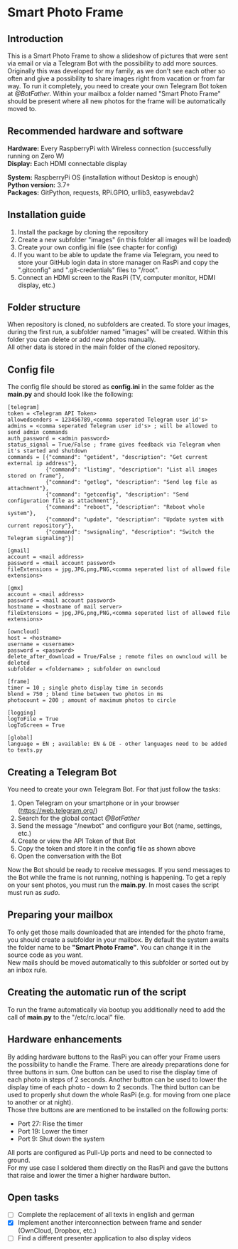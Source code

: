# Smart Photo Frame

## Introduction

This is a Smart Photo Frame to show a slideshow of pictures that were sent via email or via a Telegram Bot with the possibility to add more sources. Originally this was developed for my family, as we don't see each other so often and give a possibility to share images right from vacation or from far way. To run it completely, you need to create your own Telegram Bot token at *@BotFather*. Within your mailbox a folder named "Smart Photo Frame" should be present where all new photos for the frame will be automatically moved to.

## Recommended hardware and software

**Hardware:** Every RaspberryPi with Wireless connection (successfully running on Zero W)\
**Display:** Each HDMI connectable display

**System:** RaspberryPi OS (installation without Desktop is enough)\
**Python version:** 3.7+\
**Packages:** GitPython, requests, RPi.GPIO, urllib3, easywebdav2

## Installation guide

1. Install the package by cloning the repository
2. Create a new subfolder "images" (in this folder all images will be loaded)
3. Create your own config.ini file (see chapter for config)
4. If you want to be able to update the frame via Telegram, you need to store your GitHub login data in store manager on RasPi and copy the ".gitconfig" and ".git-credentials" files to "/root".
5. Connect an HDMI screen to the RasPi (TV, computer monitor, HDMI display, etc.)

## Folder structure

When repository is cloned, no subfolders are created. To store your images, during the first run, a subfolder named "images" will be created. Within this folder you can delete or add new photos manually.\
All other data is stored in the main folder of the cloned repository.

## Config file

The config file should be stored as **config.ini** in the same folder as the **main.py** and should look like the following:
```
[telegram]
token = <Telegram API Token>
allowedsenders = 123456789,<comma seperated Telegram user id's>
admins = <comma seperated Telegram user id's> ; will be allowed to send admin commands
auth_password = <admin password>
status_signal = True/False ; frame gives feedback via Telegram when it's started and shutdown
commands = [{"command": "getident", "description": "Get current external ip address"},
            {"command": "listimg", "description": "List all images stored on frame"},
            {"command": "getlog", "description": "Send log file as attachment"},
            {"command": "getconfig", "description": "Send configuration file as attachment"},
            {"command": "reboot", "description": "Reboot whole system"},
            {"command": "update", "description": "Update system with current repository"},
            {"command": "swsignaling", "description": "Switch the Telegram signaling"}]

[gmail]
account = <mail address>
password = <mail account password>
fileExtensions = jpg,JPG,png,PNG,<comma seperated list of allowed file extensions>

[gmx]
account = <mail address>
password = <mail account password>
hostname = <hostname of mail server>
fileExtensions = jpg,JPG,png,PNG,<comma seperated list of allowed file extensions>

[owncloud]
host = <hostname>
username = <username>
password = <password>
delete_after_download = True/False ; remote files on owncloud will be deleted 
subfolder = <foldername> ; subfolder on owncloud

[frame]
timer = 10 ; single photo display time in seconds 
blend = 750 ; blend time between two photos in ms
photocount = 200 ; amount of maximum photos to circle

[logging]
logToFile = True
logToScreen = True

[global]
language = EN ; available: EN & DE - other languages need to be added to texts.py
```

## Creating a Telegram Bot

You need to create your own Telegram Bot. For that just follow the tasks:
1. Open Telegram on your smartphone or in your browser (https://web.telegram.org/)
2. Search for the global contact *@BotFather*
3. Send the message "/newbot" and configure your Bot (name, settings, etc.)
4. Create or view the API Token of that Bot
5. Copy the token and store it in the config file as shown above
6. Open the conversation with the Bot

Now the Bot should be ready to receive messages. If you send messages to the Bot while the frame is not running, nothing is happening. To get a reply on your sent photos, you must run the **main.py**. In most cases the script must run as *sudo*.

## Preparing your mailbox

To only get those mails downloaded that are intended for the photo frame, you should create a subfolder in your mailbox. By default the system awaits the folder name to be **"Smart Photo Frame"**. You can change it in the source code as you want.\
New mails should be moved automatically to this subfolder or sorted out by an inbox rule.

## Creating the automatic run of the script

To run the frame automatically via bootup you additionally need to add the call of **main.py** to the "/etc/rc.local" file.

## Hardware enhancements

By adding hardware buttons to the RasPi you can offer your Frame users the possibility to handle the Frame. There are already preparations done for three buttons in sum. One button can be used to rise the display time of each photo in steps of 2 seconds. Another button can be used to lower the display time of each photo - down to 2 seconds. The third button can be used to properly shut down the whole RasPi (e.g. for moving from one place to another or at night).\
Those thre buttons are are mentioned to be installed on the following ports:
* Port 27: Rise the timer
* Port 19: Lower the timer
* Port 9: Shut down the system

All ports are configured as Pull-Up ports and need to be connected to ground.\
For my use case I soldered them directly on the RasPi and gave the buttons that raise and lower the timer a higher hardware button.

## Open tasks

- [ ] Complete the replacement of all texts in english and german
- [x] Implement another interconnection between frame and sender (OwnCloud, Dropbox, etc.)
- [ ] Find a different presenter application to also display videos
